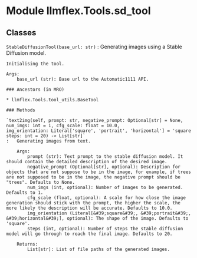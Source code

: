 Module llmflex.Tools.sd_tool
============================

Classes
-------

`StableDiffusionTool(base_url: str)`
:   Generating images using a Stable Diffusion model.
        
    
    Initialising the tool.
    
    Args:
        base_url (str): Base url to the Automatic1111 API.

    ### Ancestors (in MRO)

    * llmflex.Tools.tool_utils.BaseTool

    ### Methods

    `text2img(self, prompt: str, negative_prompt: Optional[str] = None, num_imgs: int = 1, cfg_scale: float = 10.0, img_orientation: Literal['square', 'portrait', 'horizontal'] = 'square', steps: int = 20) ‑> List[str]`
    :   Generating images from text.
        
        Args:
            prompt (str): Text prompt to the stable diffusion model. It should contain the detailed description of the desired image.
            negative_prompt (Optional[str], optional): Description for objects that are not suppose to be in the image, for example, if trees are not supposed to be in the image, the negative prompt should be "trees". Defaults to None.
            num_imgs (int, optional): Number of images to be generated. Defaults to 1.
            cfg_scale (float, optional): A scale for how close the image generation should stick with the prompt, the higher the scale, the more likely the description will be accurate. Defaults to 10.0.
            img_orientation (Literal[&#39;square&#39;, &#39;portrait&#39;, &#39;horizontal&#39;], optional): The shape of the image. Defaults to 'square'.
            steps (int, optional): Number of steps the stable diffusion model will go through to reach the final image. Defaults to 20.
        
        Returns:
            List[str]: List of file paths of the generated images.